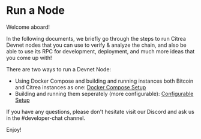 # Run a Node

Welcome aboard! 

In the following documents, we briefly go through the steps to run Citrea Devnet nodes that you can use to verify & analyze the chain, and also be able to use its RPC for development, deployment, and much more ideas that you come up with!

There are two ways to run a Devnet Node:
- Using Docker Compose and building and running instances both Bitcoin and Citrea instances as one: [Docker Compose Setup](docker-compose-setup.md)
- Building and running them seperately (more configurable): [Configurable Setup](configurable-setup.md)

If you have any questions, please don't hesitate visit our Discord and ask us in the #developer-chat channel. 

Enjoy!
